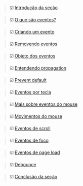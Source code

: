 
> ☑️ [Introdução da seção]() 

> ☑️ [O que são eventos?]() 

> ☑️ [Criando um evento]() 

> ☑️ [Removendo eventos]() 

> ☑️ [Objeto dos eventos]() 

> ☑️ [Entendendo propagation]() 

> ☑️ [Prevent default]() 

> ☑️ [Eventos por tecla]() 

> ☑️ [Mais sobre eventos do mouse]() 

> ☑️ [Movimentos do mouse]() 

> ☑️ [Eventos de scroll]() 

> ☑️ [Eventos de foco]() 

> ☑️ [Eventos de page load]() 

> ☑️ [Debounce]() 

> ☑️ [Conclusão da seção]() 
